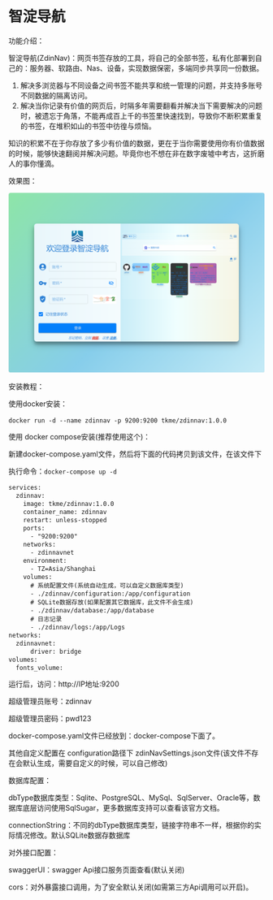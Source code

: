 # 智淀导航

功能介绍：

 智淀导航(ZdinNav)：网页书签存放的工具，将自己的全部书签，私有化部署到自己的：服务器、软路由、Nas、设备，实现数据保密，多端同步共享同一份数据。

1. 解决多浏览器与不同设备之间书签不能共享和统一管理的问题，并支持多账号不同数据的隔离访问。
2. 解决当你记录有价值的网页后，时隔多年需要翻看并解决当下需要解决的问题时，被遗忘于角落，不能再成百上千的书签里快速找到，导致你不断积累重复的书签，在堆积如山的书签中彷徨与烦恼。

知识的积累不在于你存放了多少有价值的数据，更在于当你需要使用你有价值数据的时候，能够快速翻阅并解决问题。毕竟你也不想在非在数字废墟中考古，这折磨人的事你懂滴。

效果图：

![pc登录预览](preview%20image/pc登录预览.png)







安装教程：

使用docker安装：

`docker run -d --name zdinnav -p 9200:9200 tkme/zdinnav:1.0.0`



使用 docker compose安装(推荐使用这个)：

新建docker-compose.yaml文件，然后将下面的代码拷贝到该文件，在该文件下

执行命令：`docker-compose up -d`

```
services:
  zdinnav:
    image: tkme/zdinnav:1.0.0
    container_name: zdinnav
    restart: unless-stopped
    ports:
      - "9200:9200"
    networks:
      - zdinnavnet
    environment:
      - TZ=Asia/Shanghai 
    volumes:
      # 系统配置文件(系统自动生成，可以自定义数据库类型)
      - ./zdinnav/configuration:/app/configuration
      # SQLite数据存放(如果配置其它数据库，此文件不会生成)
      - ./zdinnav/database:/app/database
      # 日志记录
      - ./zdinnav/logs:/app/Logs
networks:
  zdinnavnet:
      driver: bridge
volumes:
  fonts_volume:
```

运行后，访问：http://IP地址:9200 

超级管理员账号：zdinnav

超级管理员密码：pwd123

docker-compose.yaml文件已经放到：docker-compose下面了。



其他自定义配置在 configuration路径下 zdinNavSettings.json文件(该文件不存在会默认生成，需要自定义的时候，可以自己修改)

数据库配置：

dbType数据库类型：Sqlite、PostgreSQL、MySql、SqlServer、Oracle等，数据库底层访问使用SqlSugar，更多数据库支持可以查看该官方文档。

connectionString：不同的dbType数据库类型，链接字符串不一样，根据你的实际情况修改。默认SQLite数据存数据库



对外接口配置：

swaggerUI：swagger Api接口服务页面查看(默认关闭)

cors：对外暴露接口调用，为了安全默认关闭(如需第三方Api调用可以开启)。